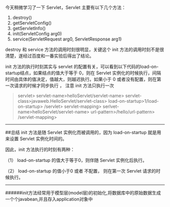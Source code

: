 今天稍微学习了一下 Servlet，Servlet 主要有以下几个方法： 
1) destroy() 
2) getServletConfig() 
3) getServletInfo() 
4) init(ServletConfig arg0) 
5) service(ServletRequest arg0, ServletResponse arg1)

destroy 和 service 方法的调用时刻很明显，关键这个 init 方法的调用时刻不是很清楚，遂经过百度和一番实验后得出了结论。

init 方法的执行时刻其实与 servlet 的配置有关，可以看到以下代码的load-on-startup结点，如果结点的值大于等于 0，则在 Servlet 实例化的时候执行，间隔时间由具体的值决定，值越大，则越迟执行。如果小于 0 或者没有配置，则在第一次请求的时候才同步执行 ， 注意 init 方法只执行一次

>servlet>
    servlet-name>helloServlet/servlet-name>
    servlet-class>javaweb.HelloServlet/servlet-class>
    load-on-startup>1/load-on-startup>
/servlet>
servlet-mapping>
    serlvet-name>helloServlet/servlet-name>
    url-pattern>/hello/url-pattern>
/servlet-mapping>

----
##总结
init 方法是随 Servlet 实例化而被调用的，因为 load-on-startup 就是用来设置 Servlet 实例化时间的。

因此，init 方法执行的时刻有两种：

（1） load-on-startup 的值大于等于0，则伴随 Servlet 实例化后执行。

（2） load-on-startup 的值小于0 或者 不配置， 则在第一次 Servlet 请求的时候执行。

---
######init方法经常用于模型层(model层)的初始化,将数据库中的原始数据生成一个个javabean,并且存入application对象中
